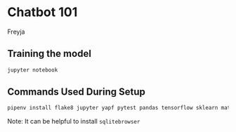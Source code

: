 # Chatbot 101

Freyja

## Training the model

```bash
jupyter notebook
```

## Commands Used During Setup

```bash
pipenv install flake8 jupyter yapf pytest pandas tensorflow sklearn matplotlib
```

Note: It can be helpful to install `sqlitebrowser`
